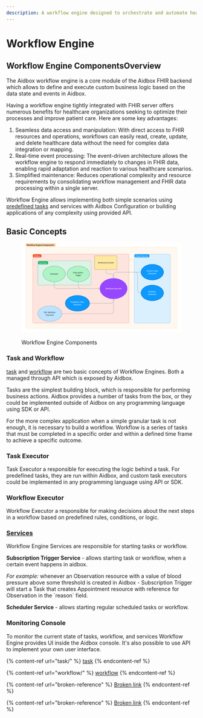 ```yaml
---
description: A workflow engine designed to orchestrate and automate healthcare processes
---
```


# Workflow Engine

## Workflow Engine ComponentsOverview

The Aidbox workflow engine is a core module of the Aidbox FHIR backend which allows to define and execute custom business logic based on the data state and events in Aidbox.

Having a workflow engine tightly integrated with FHIR server offers numerous benefits for healthcare organizations seeking to optimize their processes and improve patient care. Here are some key advantages:&#x20;

1. Seamless data access and manipulation: With direct access to FHIR resources and operations, workflows can easily read, create, update, and delete healthcare data without the need for complex data integration or mapping.
2. Real-time event processing: The event-driven architecture allows the workflow engine to respond immediately to changes in FHIR data, enabling rapid adaptation and reaction to various healthcare scenarios.
3. Simplified maintenance: Reduces operational complexity and resource requirements by consolidating workflow management and FHIR data processing within a single server.

Workflow Engine allows implementing both simple scenarios using [predefined tasks](task/#predefined-tasks) and services with Aidbox Configuration or building applications of any complexity using provided API.

## Basic Concepts <a href="#basic-concepts" id="basic-concepts"></a>

<figure><img src="../../.gitbook/assets/image (5).png" alt=""><figcaption><p>Workflow Engine Components</p></figcaption></figure>

### Task and Workflow

[task](task/ "mention") and [workflow](workflow/ "mention") are two basic concepts of Workflow Engines. Both a managed through API which is exposed by Aidbox.

Tasks are the simplest building block, which is responsible for performing business actions. Aidbox provides a number of tasks from the box, or they could be implemented outside of Aidbox on any programming language using SDK or API.

For the more complex application when a simple granular task is not enough, it is necessary to build a workflow. Workflow is a series of tasks that must be completed in a specific order and within a defined time frame to achieve a specific outcome.

### Task Executor

Task Executor a responsible for executing the logic behind a task. For predefined tasks, they are run within Aidbox, and custom task executors could be implemented in any programming language using API or SDK.

### Workflow Executor

Workflow Executor a responsible for making decisions about the next steps in a workflow based on predefined rules, conditions, or logic.&#x20;

### [Services](services.md)

Workflow Engine Services are responsible for starting tasks or workflow.

**Subscription Trigger Service**  - allows starting task or workflow, when a certain event happens in aidbox.

_For example:_ whenever an Observation resource with a value of blood pressure above some threshold is created in Aidbox - Subscription Trigger will start a Task that creates Appointment resource with reference for Observation in the \`reason\` field.

**Scheduler Service** - allows starting regular scheduled tasks or workflow.

### Monitoring Console

To monitor the current state of tasks, workflow, and services Workflow Engine provides UI inside the Aidbox console. It's also possible to use API to implement your own user interface.&#x20;





{% content-ref url="task/" %}
[task](task/)
{% endcontent-ref %}

{% content-ref url="workflow/" %}
[workflow](workflow/)
{% endcontent-ref %}

{% content-ref url="broken-reference" %}
[Broken link](broken-reference)
{% endcontent-ref %}

{% content-ref url="broken-reference" %}
[Broken link](broken-reference)
{% endcontent-ref %}

